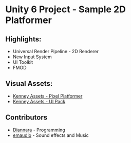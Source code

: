 # Unity 6 Project - Sample 2D Platformer

## Highlights:
* Universal Render Pipeline - 2D Renderer
* New Input System
* UI Toolkit
* FMOD

## Visual Assets:
* [Kenney Assets - Pixel Platformer](https://kenney.nl/assets/series:Pixel%20Platformer)
* [Kenney Assets - UI Pack](https://kenney.nl/assets/series:UI%20Pack)

## Contributors
* [Diannara](http://diannara.dev) - Programming
* [emaudio](https://www.twitch.tv/emaudio) - Sound effects and Music
